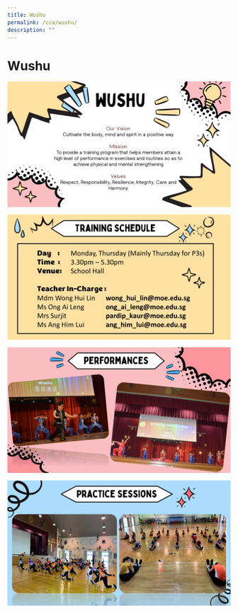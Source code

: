 ```yaml
---
title: Wushu
permalink: /cca/wushu/
description: ""
---
```

# Wushu

![](/images/Departments/PE,%20CCA%20and%20Aesthetics/Cca/Wushu/Slide1%20(9).jpg)


![](/images/Departments/PE,%20CCA%20and%20Aesthetics/Cca/Wushu/Slide2%20(8).jpg)


![](/images/Departments/PE,%20CCA%20and%20Aesthetics/Cca/Wushu/Slide3%20(7).jpg)

![](/images/Departments/PE,%20CCA%20and%20Aesthetics/Cca/Wushu/Slide4%20(8).jpg)